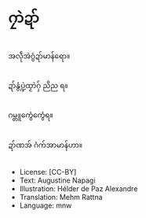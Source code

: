 # ဂၠာဲဍာ်

##
အလဵုအဲဂွံဍာ်မာန်ရော။

##
ဍာ်နွံပ္ဍဲထၟာဲဂှ် ညိည ရ။

##
ဂမ္တူကွေံကွေံရ။

##
ဍာ်ဏအ် ဂံက်အာမာန်ဟာ။

##
* License: [CC-BY]
* Text: Augustine Napagi
* Illustration: Hélder de Paz Alexandre
* Translation: Mehm Rattna
* Language: mnw
